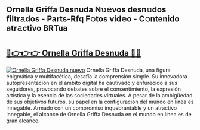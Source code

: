 ## Ornella Griffa Desnuda N𝚞𝚎vos desn𝚞dos filtr𝚊dos - Parts-Rfq F𝚘tos vid𝚎o - C𝚘ntenido atr𝚊ctivo BRTua

# <h2><a href="http://mb49x6.tromn.icu/?c=Ornella+Griffa+Desnuda">🔗👉👉👉 Ornella Griffa Desnuda 🔗🔗</a></h2>

[![Ornella Griffa Desnuda nuevo](https://i.imgur.com/pEAQMta.gif)](http://mb49x6.tromn.icu/?c=Ornella+Griffa+Desnuda)
Ornella Griffa Desnuda, una figura enigmática y multifacética, desafía la comprensión simple. Su innovadora autopresentación en el ámbito digital ha cautivado y enfurecido a sus seguidores, provocando debates sobre el consentimiento, la expresión artística y la esencia de las sociedades virtuales. A pesar de la ambigüedad de sus objetivos futuros, su papel en la configuración del mundo en línea es innegable. Armado con un compromiso inquebrantable y un atractivo innegable, el alcance de Ornella Griffa Desnuda en el mundo en línea es de gran alcance.
